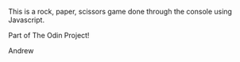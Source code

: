 This is a rock, paper, scissors game done through the console using Javascript. 

Part of The Odin Project!

Andrew